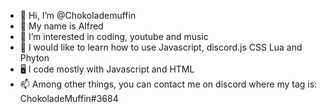- 👋 Hi, I’m @Chokolademuffin
- 👱 My name is Alfred
- 👀 I’m interested in coding, youtube and music 
- 🌱 I would like to learn how to use Javascript, discord.js CSS Lua and Phyton 
- 🖥 I code mostly with Javascript and HTML
- 📫 Among other things, you can contact me on discord where my tag is: ChokoladeMuffin#3684 

<!---
Chokolademuffin/Chokolademuffin is a ✨ special ✨ repository because its `README.md` (this file) appears on your GitHub profile.
You can click the Preview link to take a look at your changes.
--->
